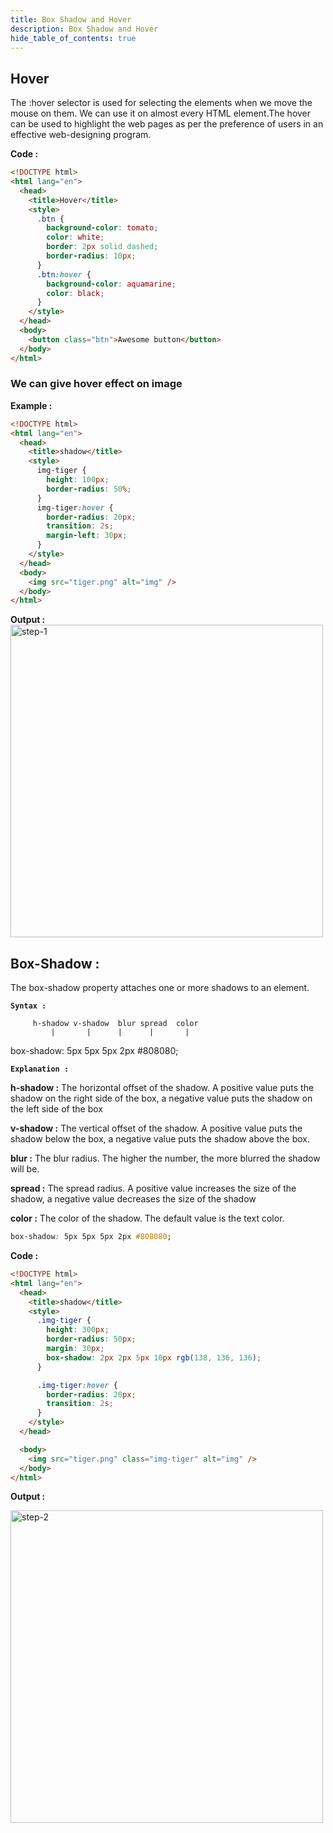 ```yaml
---
title: Box Shadow and Hover
description: Box Shadow and Hover
hide_table_of_contents: true
---
```


## Hover

The :hover selector is used for selecting the elements when we move the mouse on them. We can use it on almost every HTML element.The hover can be used to highlight the web pages as per the preference of users in an effective web-designing program.

**Code :**

```html
<!DOCTYPE html>
<html lang="en">
  <head>
    <title>Hover</title>
    <style>
      .btn {
        background-color: tomato;
        color: white;
        border: 2px solid dashed;
        border-radius: 10px;
      }
      .btn:hover {
        background-color: aquamarine;
        color: black;
      }
    </style>
  </head>
  <body>
    <button class="btn">Awesome button</button>
  </body>
</html>
```

### We can give hover effect on image

**Example :**

```html
<!DOCTYPE html>
<html lang="en">
  <head>
    <title>shadow</title>
    <style>
      img-tiger {
        height: 100px;
        border-radius: 50%;
      }
      img-tiger:hover {
        border-radius: 20px;
        transition: 2s;
        margin-left: 30px;
      }
    </style>
  </head>
  <body>
    <img src="tiger.png" alt="img" />
  </body>
</html>
```

**Output :**
<img src="/icp/17/step-1.png" alt="step-1" width="500px"/>

## Box-Shadow :

The box-shadow property attaches one or more shadows to an element.

**`Syntax :`**

         h-shadow v-shadow  blur spread  color
             |       |      |      |       |

box-shadow: 5px 5px 5px 2px #808080;

**`Explanation :`**

**h-shadow :** The horizontal offset of the shadow. A positive value puts the shadow on the right side of the box, a negative value puts the shadow on the left side of the box

**v-shadow :** The vertical offset of the shadow. A positive value puts the shadow below the box, a negative value puts the shadow above the box.

**blur :** The blur radius. The higher the number, the more blurred the shadow will be.

**spread :** The spread radius. A positive value increases the size of the shadow, a negative value decreases the size of the shadow

**color :** The color of the shadow. The default value is the text color.

```css
box-shadow: 5px 5px 5px 2px #808080;
```

**Code :**

```html
<!DOCTYPE html>
<html lang="en">
  <head>
    <title>shadow</title>
    <style>
      .img-tiger {
        height: 300px;
        border-radius: 50px;
        margin: 30px;
        box-shadow: 2px 2px 5px 10px rgb(138, 136, 136);
      }

      .img-tiger:hover {
        border-radius: 20px;
        transition: 2s;
      }
    </style>
  </head>

  <body>
    <img src="tiger.png" class="img-tiger" alt="img" />
  </body>
</html>
```

**Output :**

<img src="/icp/17/step-2.png" alt="step-2" width="500px"/>
